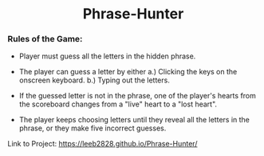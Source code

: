 # <center>Phrase-Hunter</center>

### Rules of the Game:

- Player must guess all the letters in the hidden phrase.

- The player can guess a letter by either
a.) Clicking the keys on the onscreen keyboard.
b.) Typing out the letters.

- If the guessed letter is not in the phrase, one of the player's hearts from
the scoreboard changes from a "live" heart to a "lost heart".

- The player keeps choosing letters until they reveal all the letters in the
phrase, or they make five incorrect guesses.

Link to Project: https://leeb2828.github.io/Phrase-Hunter/
